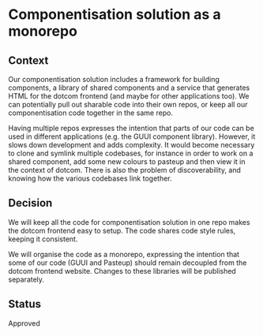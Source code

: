 # Componentisation solution as a monorepo

## Context

Our componentisation solution includes a framework for building components, a library of shared components and a service that generates HTML for the dotcom frontend (and maybe for other applications too). We can potentially pull out sharable code into their own repos, or keep all our componentisation code together in the same repo.

Having multiple repos expresses the intention that parts of our code can be used in different applications (e.g. the GUUI component library). However, it slows down development and adds complexity. It would become necessary to clone and symlink multiple codebases, for instance in order to work on a shared component, add some new colours to pasteup and then view it in the context of dotcom. There is also the problem of discoverability, and knowing how the various codebases link together.

## Decision

We will keep all the code for componentisation solution in one repo makes the dotcom frontend easy to setup. The code shares code style rules, keeping it consistent.

We will organise the code as a monorepo, expressing the intention that some of our code (GUUI and Pasteup) should remain decoupled from the dotcom frontend website. Changes to these libraries will be published separately.

## Status

Approved
